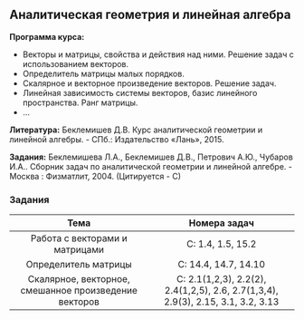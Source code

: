 ## Аналитическая геометрия и линейная алгебра

**Программа курса:**
- Векторы и матрицы, свойства и действия над ними. Решение задач с использованием векторов.
- Определитель матрицы малых порядков.
- Скалярное и векторное произведение векторов. Решение задач.
- Линейная зависимость системы векторов, базис линейного пространства. Ранг матрицы.
- ...


**Литература:** Беклемишев Д.В. Курс аналитической геометрии и линейной алгебры. - СПб.: Издательство «‎Лань»‎, 2015.

**Задания:** Беклемишева Л.А., Беклемишев Д.В., Петрович А.Ю., Чубаров И.А.. Сборник задач по аналитической геометрии и линейной алгебре. - Москва : Физматлит, 2004. (Цитируется - С)


### Задания
| Тема | Номера задач |
| :---: | :---: |
| Работа с векторами и матрицами | C: 1.4, 1.5, 15.2 |
| Определитель матрицы | С: 14.4, 14.7, 14.10 | 
| Скалярное, векторное, смешанное произведение векторов | С: 2.1(1,2,3), 2.2(2), 2.4(1,2,5), 2.6, 2.7(1,3,4), 2.9(3), 2.15, 3.1, 3.2, 3.13 | | |
